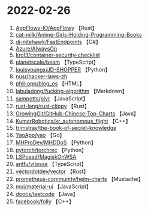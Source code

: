 # 2022-02-26

1. [AppFlowy-IO/AppFlowy](https://github.com/AppFlowy-IO/AppFlowy) 【Rust】
2. [cat-milk/Anime-Girls-Holding-Programming-Books](https://github.com/cat-milk/Anime-Girls-Holding-Programming-Books) 
3. [dj-nitehawk/FastEndpoints](https://github.com/dj-nitehawk/FastEndpoints) 【C#】
4. [Azure/AlwaysOn](https://github.com/Azure/AlwaysOn) 
5. [krol3/container-security-checklist](https://github.com/krol3/container-security-checklist) 
6. [planetscale/beam](https://github.com/planetscale/beam) 【TypeScript】
7. [louisyoungx/JD-SHOPPER](https://github.com/louisyoungx/JD-SHOPPER) 【Python】
8. [nusr/hacker-laws-zh](https://github.com/nusr/hacker-laws-zh) 
9. [phil-opp/blog_os](https://github.com/phil-opp/blog_os) 【HTML】
10. [labuladong/fucking-algorithm](https://github.com/labuladong/fucking-algorithm) 【Markdown】
11. [sampotts/plyr](https://github.com/sampotts/plyr) 【JavaScript】
12. [rust-lang/rust-clippy](https://github.com/rust-lang/rust-clippy) 【Rust】
13. [GrowingGit/GitHub-Chinese-Top-Charts](https://github.com/GrowingGit/GitHub-Chinese-Top-Charts) 【Java】
14. [KumarRobotics/kr_autonomous_flight](https://github.com/KumarRobotics/kr_autonomous_flight) 【C++】
15. [trimstray/the-book-of-secret-knowledge](https://github.com/trimstray/the-book-of-secret-knowledge) 
16. [YaoApp/yao](https://github.com/YaoApp/yao) 【Go】
17. [MHProDev/MHDDoS](https://github.com/MHProDev/MHDDoS) 【Python】
18. [pytorch/torchrec](https://github.com/pytorch/torchrec) 【Python】
19. [LSPosed/MagiskOnWSA](https://github.com/LSPosed/MagiskOnWSA) 
20. [antfu/vitesse](https://github.com/antfu/vitesse) 【TypeScript】
21. [vectordotdev/vector](https://github.com/vectordotdev/vector) 【Rust】
22. [prometheus-community/helm-charts](https://github.com/prometheus-community/helm-charts) 【Mustache】
23. [mui/material-ui](https://github.com/mui/material-ui) 【JavaScript】
24. [doocs/leetcode](https://github.com/doocs/leetcode) 【Java】
25. [facebook/folly](https://github.com/facebook/folly) 【C++】

